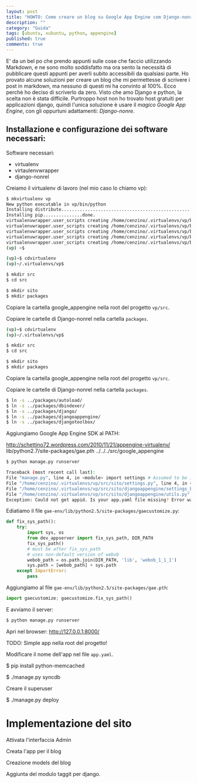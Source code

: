 ```yaml
---
layout: post
title: "HOWTO: Come creare un blog su Google App Engine com Django-nonrel"
description: ""
category: "Guida"
tags: [ubuntu, xubuntu, python, appengine]
published: true
comments: true
---
```


E' da un bel po che prendo appunti sulle cose che faccio utilizzando Markdown, e ne sono molto soddisfatto ma ora sento la necessità di pubblicare questi appunti per averli subito accessibili da qualsiasi parte. Ho provato alcune soluzioni per creare un blog che mi permettesse di scrivere i post in markdown, ma nessuno di questi mi ha convinto al 100%. Ecco perchè ho deciso di scriverlo da zero. Visto che amo Django e python, la scelta non è stata difficile. Purtroppo host non ho trovato host gratuiti per applicazioni django, quindi l'unica soluzione è usare il _magico_ *Google App Engine*, con gli oppurtuni adattamenti: *Django-nonre*.

## Installazione e configurazione dei software necessari:

Software necessari:

* virtualenv
* virtaulenvwrapper
* django-nonrel

Creiamo il virtualenv di lavoro (nel mio caso lo chiamo vp):

```bash
$ mkvirtualenv vp
New python executable in vp/bin/python
Installing distribute.............................................................................................................................................................................................done.
Installing pip...............done.
virtualenvwrapper.user_scripts creating /home/cenzino/.virtualenvs/vp/bin/predeactivate
virtualenvwrapper.user_scripts creating /home/cenzino/.virtualenvs/vp/bin/postdeactivate
virtualenvwrapper.user_scripts creating /home/cenzino/.virtualenvs/vp/bin/preactivate
virtualenvwrapper.user_scripts creating /home/cenzino/.virtualenvs/vp/bin/postactivate
virtualenvwrapper.user_scripts creating /home/cenzino/.virtualenvs/vp/bin/get_env_details
(vp) ~$

(vp)~$ cdvirtualenv 
(vp)~/.virtualenvs/vp$

$ mkdir src
$ cd src

$ mkdir sito
$ mkdir packages
```
	
Copiare la cartella google_appengine nella root del progetto `vp/src`.

Copiare le cartelle di Django-nonrel nella cartella `packages`.

```bash
(vp)~$ cdvirtualenv 
(vp)~/.virtualenvs/vp$

$ mkdir src
$ cd src

$ mkdir sito
$ mkdir packages
```
	
Copiare la cartella google_appengine nella root del progetto `vp/src`.

Copiare le cartelle di Django-nonrel nella cartella `packages`.
	
```bash
$ ln -s ../packages/autoload/
$ ln -s ../packages/dbindexer/
$ ln -s ../packages/django/
$ ln -s ../packages/djangoappengine/
$ ln -s ../packages/djangotoolbox/
```
	
Aggiungiamo Google App Engine SDK al PATH:

http://schettino72.wordpress.com/2010/11/21/appengine-virtualenv/
lib/python2.7/site-packages/gae.pth
../../../src/google_appengine
	
```bash
$ python manage.py runserver

Traceback (most recent call last):
File "manage.py", line 4, in <module> import settings # Assumed to be in the same directory.
File "/home/cenzino/.virtualenvs/vp/src/sito/settings.py", line 4, in <module> from djangoappengine.settings_base import *
File "/home/cenzino/.virtualenvs/vp/src/sito/djangoappengine/settings_base.py", line 8, in <module> from djangoappengine.utils import on_production_server, have_appserver
File "/home/cenzino/.virtualenvs/vp/src/sito/djangoappengine/utils.py", line 18, in <module> 'Error was: %s' % e)
Exception: Could not get appid. Is your app.yaml file missing? Error was: No module named simplejson
```

Ediatiamo il file `gae-env/lib/python2.5/site-packages/gaecustomize.py`:

```python
def fix_sys_path():
	try:
		import sys, os
		from dev_appserver import fix_sys_path, DIR_PATH
		fix_sys_path()
		# must be after fix_sys_path
		# uses non-default version of webob
		webob_path = os.path.join(DIR_PATH, 'lib', 'webob_1_1_1')
		sys.path = [webob_path] + sys.path
	except ImportError:
		pass
```

Aggiungiamo al file `gae-env/lib/python2.5/site-packages/gae.pth`:

```python
import gaecustomize; gaecustomize.fix_sys_path()
```

E avviamo il server:

```bash
$ python manage.py runserver
```
	
Apri nel browser: http://127.0.0.1:8000/

TODO: Simple app nella root del progetto!

Modificare il nome dell'app nel file `app.yaml`.


$ pip install python-memcached

$ ./manage.py syncdb

Creare il superuser

$ ./manage.py deploy

# Implementazione del sito

Attivata l'interfaccia Admin

Creata l'app per il blog

Creazione models del blog

Aggiunta del modulo taggit per django.

